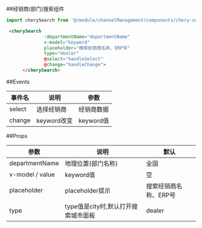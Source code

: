 
##经销商(部门)搜索组件

```javascript
import cherySearch from '@/module/channelManagement/components/chery-search';
```

```html
 <cherySearch
              :departmentName="departmentName"
              v-model="keyword"
              placeholder="搜索经销商名称、ERP号"
              type="dealer"
              @select="handleSelect"
              @change="handleChange">
      </cherySearch>    
```

##Events

|   事件名  | 说明  | 参数 |
|  ------  | ------  | ------  |
| select  | 选择经销商 | 经销商数据  |
| change  | keyword改变 | keyword值  |


##Props

|   参数    | 说明    | 默认     |
|  ------  | ------  | ------  |
| departmentName  | 地理位置(部门名称) | 全国  |
| v-model / value  | keyword值 | 空  |
| placeholder  | placeholder提示 | 搜索经销商名称、ERP号  |
| type  | type值是city时,默认打开搜索城市面板 | dealer  |
